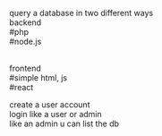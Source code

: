  query a database in two different ways  <br/>
 backend<br/>
 #php<br/>
 #node.js<br/>
 
 <br/>
 frontend<br/>
 #simple html, js <br/>
 #react
 
 create a user account <br>
 login like a user or admin <br/>
 like an admin u can list the db<br/>
 
 
 
